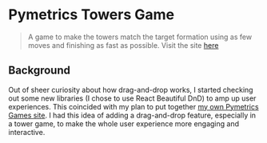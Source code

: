 # Pymetrics Towers Game
> A game to make the towers match the target formation using as few moves and finishing as fast as possible. Visit the site [here](https://photkosee.github.io/react-pymetrics-towers/)

## Background
Out of sheer curiosity about how drag-and-drop works, I started checking out some new libraries (I chose to use React Beautiful DnD) to amp up user experiences. This coincided with my plan to put together [my own Pymetrics Games site](https://github.com/photkosee/next-pymetrics-games). I had this idea of adding a drag-and-drop feature, especially in a tower game, to make the whole user experience more engaging and interactive.

